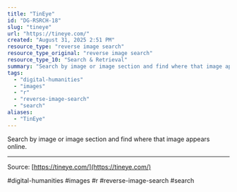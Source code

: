 ```yaml
---
title: "TinEye"
id: "DG-RSRCH-18"
slug: "tineye"
url: "https://tineye.com/"
created: "August 31, 2025 2:51 PM"
resource_type: "reverse image search"
resource_type_original: "reverse image search"
resource_type_10: "Search & Retrieval"
summary: "Search by image or image section and find where that image appears online."
tags:
  - "digital-humanities"
  - "images"
  - "r"
  - "reverse-image-search"
  - "search"
aliases:
  - "TinEye"
---
```


Search by image or image section and find where that image appears online.

---

Source: [https://tineye.com/](https://tineye.com/)

#digital-humanities #images #r #reverse-image-search #search
